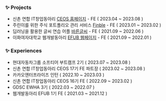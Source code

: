### ✨ Projects
- 신촌 연합 IT창업동아리 [CEOS 홈페이지](https://ceos-sinchon.com/) - FE ( 2023.04 ~ 2023.08 )
- 주린이를 위한 주식 포트폴리오 관리 서비스 [Finble](https://github.com/JeeeunOh/Finble-FE) - FE ( 2023.01 ~ 2023.02 )
- 딥러닝을 활용한 글씨 연습 어플 [바른글씨](https://github.com/E-Albatross/Albatross-FE) - FE ( 2021.09 ~ 2022.06 )
- 이화여자대학교 웹개발동아리 [EFUB 웹페이지](https://github.com/JeeeunOh/EFUB-FE) - FE ( 2021.09 ~ 2022.01 )

### ✨ Experiences
- 현대자동차그룹 소프티어 부트캠프 2기 ( 2023.07 ~ 2023.08 )
- 신촌 연합 IT창업동아리 CEOS 17기 FE 파트장 ( 2023.02 ~ 2023.08 )
- 카카오엔터프라이즈 인턴 ( 2022.10 ~ 2023.03 )
- 신촌 연합 IT창업동아리 CEOS 16기 FE ( 2022.09 ~ 2023.02 )
- GDSC EWHA 3기 ( 2022.03 ~ 2022.07 )
- 웹개발동아리 EFUB 1기 FE ( 2021.03 ~ 2021.12 )
